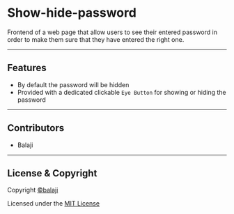 # Show-hide-password
Frontend of a web page that allow users to see their entered password in order to make them sure that they have entered the right one.

---

## Features
- By default the password will be hidden
- Provided with a dedicated clickable ```Eye Button``` for showing or hiding the password

---

## Contributors

- Balaji

---

## License & Copyright

Copyright [©balaji](https://github.com/balajirai)

Licensed under the [MIT License](LICENSE)
